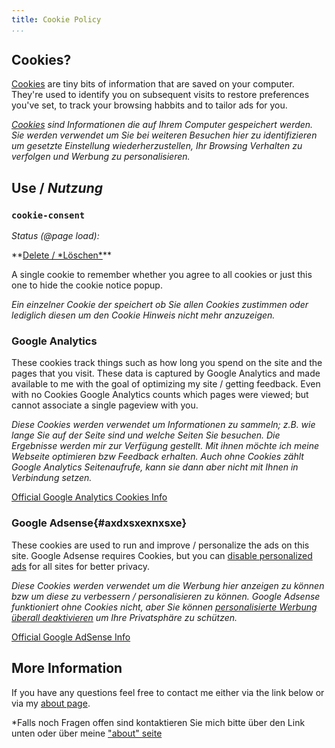 ```yaml
---
title: Cookie Policy
...
```


## Cookies?

[Cookies][c-en] are tiny bits of information that are saved on your computer.
They're used to identify you on subsequent visits to restore
preferences you've set, to track your browsing habbits and to tailor
ads for you.

*[Cookies][c-de] sind Informationen die auf Ihrem Computer gespeichert
werden.  Sie werden verwendet um Sie bei weiteren Besuchen hier zu
identifizieren um gesetzte Einstellung wiederherzustellen, Ihr
Browsing Verhalten zu verfolgen und Werbung zu personalisieren.*

[c-en]: https://en.wikipedia.org/wiki/HTTP_cookie
[c-de]: https://de.wikipedia.org/wiki/HTTP-Cookie

## Use / *Nutzung*

### `cookie-consent`

*Status (@page load):*
<span>
<script type="text/javascript">
var cc = GetCookie('cookie-consent');
if ((cc == 'yes') || (cc == 'no')) {
  document.write('Cookie set to ')
  document.write(cc);
} else if (cc == '') {
  document.write('Cookie not set');
} else {
  document.write('Cookie contains garbage?');
}
</script>
</span>
**<a href="" onclick="DelCookie('cookie-consent');">Delete / *Löschen*</a>**

A single cookie to remember whether you agree to all cookies or just
this one to hide the cookie notice popup.

*Ein einzelner Cookie der speichert ob Sie allen Cookies zustimmen
oder lediglich diesen um den Cookie Hinweis nicht mehr anzuzeigen.*

### Google Analytics

These cookies track things such as how long you spend on the site and
the pages that you visit.  These data is captured by Google Analytics
and made available to me with the goal of optimizing my site / getting
feedback.  Even with no Cookies Google Analytics counts which pages
were viewed; but cannot associate a single pageview with you.

*Diese Cookies werden verwendet um Informationen zu sammeln; z.B. wie lange
Sie auf der Seite sind und welche Seiten Sie besuchen.  Die Ergebnisse
werden mir zur Verfügung gestellt.  Mit ihnen möchte ich meine Webseite
optimieren bzw Feedback erhalten.  Auch ohne Cookies zählt Google
Analytics Seitenaufrufe, kann sie dann aber nicht mit Ihnen in
Verbindung setzen.*

[Official Google Analytics Cookies Info][ga-c-info]

[ga-c-info]: https://support.google.com/analytics/answer/6004245

### Google Adsense{#axdxsxexnxsxe}

These cookies are used to run and improve / personalize the ads on
this site.  Google Adsense requires Cookies, but you can [disable
personalized ads][no-pers-ads] for all sites for better privacy.

*Diese Cookies werden verwendet um die Werbung hier anzeigen zu können
bzw um diese zu verbessern / personalisieren zu können.  Google
Adsense funktioniert ohne Cookies nicht, aber Sie können
[personalisierte Werbung überall deaktivieren][no-pers-ads] um Ihre
Privatsphäre zu schützen.*

[Official Google AdSense Info][ad-c-info]

[no-pers-ads]: https://www.google.com/settings/ads
[ad-c-info]: https://support.google.com/adsense/answer/7549925


## More Information

If you have any questions feel free to contact me either via the link
below or via my [about page](about.html).

*Falls noch Fragen offen sind kontaktieren Sie mich bitte über den
Link unten oder über meine ["about" seite](about.html)
